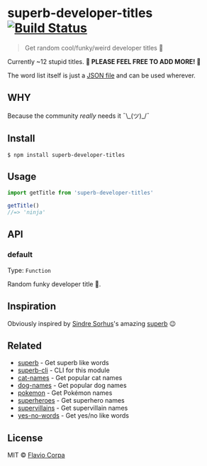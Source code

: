 # superb-developer-titles [![Build Status](https://travis-ci.org/kutyel/superb-developer-titles.svg?branch=master)](https://travis-ci.org/kutyel/superb-developer-titles)

> Get random cool/funky/weird developer titles 🦄

Currently ~12 stupid titles. **🙏 PLEASE FEEL FREE TO ADD MORE! 🙏**

The word list itself is just a [JSON file](titles.json) and can be used wherever.

## WHY

Because the community _really_ needs it ¯\\\_(ツ)\_/¯

## Install

```
$ npm install superb-developer-titles
```

## Usage

```js
import getTitle from 'superb-developer-titles'

getTitle()
//=> 'ninja'
```

## API

### default

Type: `Function`

Random funky developer title 🎸.

## Inspiration

Obviously inspired by [Sindre Sorhus](https://sindresorhus.com)'s amazing [superb](https://github.com/sindresorhus/superb) 😉

## Related

- [superb](https://github.com/sindresorhus/superb) - Get superb like words
- [superb-cli](https://github.com/sindresorhus/superb-cli) - CLI for this module
- [cat-names](https://github.com/sindresorhus/cat-names) - Get popular cat names
- [dog-names](https://github.com/sindresorhus/dog-names) - Get popular dog names
- [pokemon](https://github.com/sindresorhus/pokemon) - Get Pokémon names
- [superheroes](https://github.com/sindresorhus/superheroes) - Get superhero names
- [supervillains](https://github.com/sindresorhus/supervillains) - Get supervillain names
- [yes-no-words](https://github.com/sindresorhus/yes-no-words) - Get yes/no like words

## License

MIT © [Flavio Corpa](http://flaviocorpa.com)
